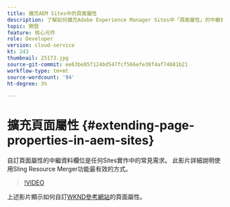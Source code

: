```yaml
---
title: 擴充AEM Sites中的頁面屬性
description: 了解如何擴充Adobe Experience Manager Sites中「頁面屬性」的中繼資料欄位。 此影片詳細說明使用Sling Resource Merger功能最有效的方式。
topic: 開發
feature: 核心元件
role: Developer
version: cloud-service
kt: 243
thumbnail: 25173.jpg
source-git-commit: ee63be85f124bd547fcf566efe38f4af74681b21
workflow-type: tm+mt
source-wordcount: '94'
ht-degree: 3%

---
```



# 擴充頁面屬性 {#extending-page-properties-in-aem-sites}

自訂頁面屬性的中繼資料欄位是任何Sites實作中的常見需求。 此影片詳細說明使用Sling Resource Merger功能最有效的方式。

>[!VIDEO](https://video.tv.adobe.com/v/25173?quality=9&learn=on)

上述影片顯示如何自訂[WKND參考網站](https://github.com/adobe/aem-guides-wknd)的頁面屬性。
